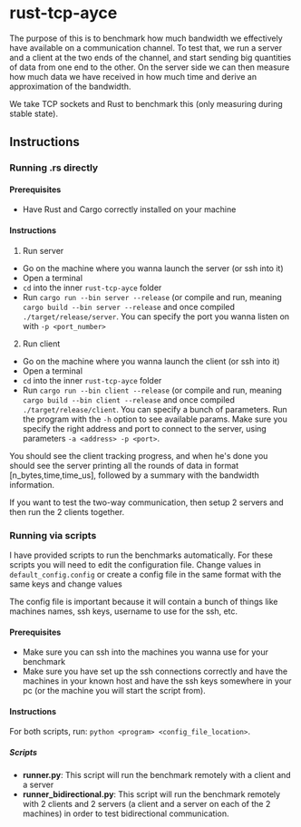 # rust-tcp-ayce

The purpose of this is to benchmark how much bandwidth we effectively have available on a communication channel.
To test that, we run a server and a client at the two ends of the channel, and start sending big quantities of data from one end to the other. On the server side we can then measure how much data we have received in how much time and derive an approximation of the bandwidth.

We take TCP sockets and Rust to benchmark this (only measuring during stable state).

## Instructions

### Running .rs directly
#### Prerequisites
- Have Rust and Cargo correctly installed on your machine
#### Instructions

1) Run server
- Go on the machine where you wanna launch the server (or ssh into it)
- Open a terminal
- `cd` into the inner `rust-tcp-ayce` folder
- Run `cargo run --bin server --release` (or compile and run, meaning `cargo build --bin server --release` and once compiled `./target/release/server`. You can specify the port you wanna listen on with `-p <port_number>`

2) Run client
- Go on the machine where you wanna launch the client (or ssh into it)
- Open a terminal
- `cd` into the inner `rust-tcp-ayce` folder
- Run `cargo run --bin client --release` (or compile and run, meaning `cargo build --bin client --release` and once compiled `./target/release/client`. You can specify a bunch of parameters. Run the program with the `-h` option to see available params. Make sure you specify the right address and port to connect to the server, using parameters `-a <address> -p <port>`.

You should see the client tracking progress, and when he's done you should see the server printing all the rounds of data in format [n_bytes,time,time_us], followed by a summary with the bandwidth information.

If you want to test the two-way communication, then setup 2 servers and then run the 2 clients together.

### Running via scripts

I have provided scripts to run the benchmarks automatically.
For these scripts you will need to edit the configuration file. Change values in `default_config.config` or create a config file in the same format with the same keys and change values

The config file is important because it will contain a bunch of things like machines names, ssh keys, username to use for the ssh, etc.

#### Prerequisites
- Make sure you can ssh into the machines you wanna use for your benchmark
- Make sure you have set up the ssh connections correctly and have the machines in your known host and have the ssh keys somewhere in your pc (or the machine you will start the script from).

#### Instructions
For both scripts, run: `python <program> <config_file_location>`.

##### Scripts
- <strong>runner.py</strong>: This script will run the benchmark remotely with a client and a server
- <strong>runner_bidirectional.py</strong>: This script will run the benchmark remotely with 2 clients and 2 servers (a client and a server on each of the 2 machines) in order to test bidirectional communication.

